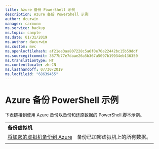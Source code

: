 ```yaml
---
title: Azure 备份 PowerShell 示例
description: Azure 备份 PowerShell 示例
author: dcurwin
manager: carmonm
ms.service: backup
ms.topic: sample
ms.date: 01/31/2019
ms.author: dacurwin
ms.custom: mvc
ms.openlocfilehash: af21ee3aa807228c5a6f0e70e22442bc15b59ddf
ms.sourcegitcommit: 3877b77e7daae26a5b367a5097b19934eb136350
ms.translationtype: HT
ms.contentlocale: zh-CN
ms.lasthandoff: 07/30/2019
ms.locfileid: "68639455"
---
```

# <a name="azure-backup-powershell-samples"></a>Azure 备份 PowerShell 示例

下表链接到使用 Azure 备份以备份和还原数据的 PowerShell 脚本示例。

| | |
|---|---|
|**备份虚拟机**||
| [将加密的虚拟机备份到 Azure](./scripts/backup-powershell-sample-backup-encrypted-vm.md) | 备份已加密虚拟机上的所有数据。|
| | |

